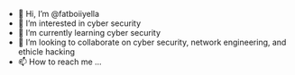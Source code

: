 - 👋 Hi, I’m @fatboiiyella
- 👀 I’m interested in cyber security
- 🌱 I’m currently learning cyber security
- 💞️ I’m looking to collaborate on cyber security, network engineering, and ethicle hacking
- 📫 How to reach me ...

<!---
fatboiiyella/fatboiiyella is a ✨ special ✨ repository because its `README.md` (this file) appears on your GitHub profile.
You can click the Preview link to take a look at your changes.
--->
